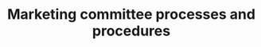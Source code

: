---
id: marketing-committee-process
description: Processes and procedures that guide the marketing committee
title: Marketing committee processes and procedures
sidebar_position: 2
tags: ["process"]

---